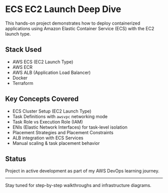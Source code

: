 # ECS EC2 Launch Deep Dive

This hands-on project demonstrates how to deploy containerized applications using Amazon Elastic Container Service (ECS) with the EC2 launch type.

## Stack Used

- AWS ECS (EC2 Launch Type)
- AWS ECR
- AWS ALB (Application Load Balancer)
- Docker
- Terraform

## Key Concepts Covered

- ECS Cluster Setup (EC2 Launch Type)
- Task Definitions with `awsvpc` networking mode
- Task Role vs Execution Role (IAM)
- ENIs (Elastic Network Interfaces) for task-level isolation
- Placement Strategies and Placement Constraints
- ALB integration with ECS Services
- Manual scaling & task placement behavior

## Status

Project in active development as part of my AWS DevOps learning journey.

---

Stay tuned for step-by-step walkthroughs and infrastructure diagrams.
